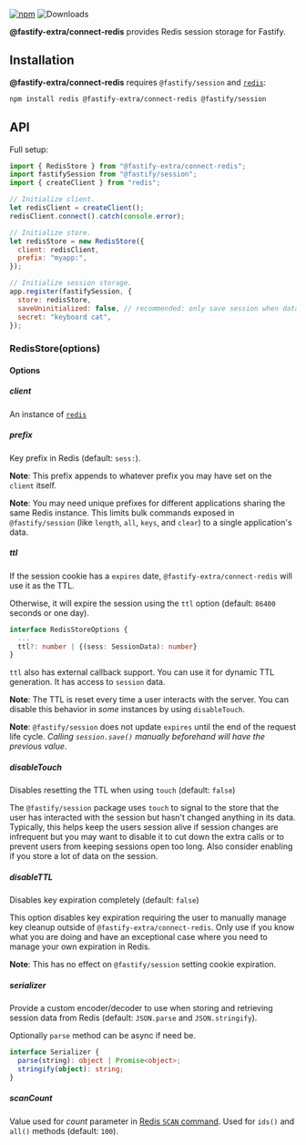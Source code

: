 [![npm](https://img.shields.io/npm/v/@fastify-extra/connect-redis.svg)](https://npmjs.com/package/@fastify-extra/connect-redis) ![Downloads](https://img.shields.io/npm/dm/@fastify-extra/connect-redis.svg)

**@fastify-extra/connect-redis** provides Redis session storage for Fastify.

## Installation

**@fastify-extra/connect-redis** requires `@fastify/session` and [`redis`][1]:

```sh
npm install redis @fastify-extra/connect-redis @fastify/session
```

## API

Full setup:

```js
import { RedisStore } from "@fastify-extra/connect-redis";
import fastifySession from "@fastify/session";
import { createClient } from "redis";

// Initialize client.
let redisClient = createClient();
redisClient.connect().catch(console.error);

// Initialize store.
let redisStore = new RedisStore({
  client: redisClient,
  prefix: "myapp:",
});

// Initialize session storage.
app.register(fastifySession, {
  store: redisStore,
  saveUninitialized: false, // recommended: only save session when data exists
  secret: "keyboard cat",
});
```

### RedisStore(options)

#### Options

##### client

An instance of [`redis`][1]

##### prefix

Key prefix in Redis (default: `sess:`).

**Note**: This prefix appends to whatever prefix you may have set on the `client` itself.

**Note**: You may need unique prefixes for different applications sharing the same Redis instance. This limits bulk commands exposed in `@fastify/session` (like `length`, `all`, `keys`, and `clear`) to a single application's data.

##### ttl

If the session cookie has a `expires` date, `@fastify-extra/connect-redis` will use it as the TTL.

Otherwise, it will expire the session using the `ttl` option (default: `86400` seconds or one day).

```ts
interface RedisStoreOptions {
  ...
  ttl?: number | {(sess: SessionData): number}
}
```

`ttl` also has external callback support. You can use it for dynamic TTL generation. It has access to `session` data.

**Note**: The TTL is reset every time a user interacts with the server. You can disable this behavior in _some_ instances by using `disableTouch`.

**Note**: `@fastify/session` does not update `expires` until the end of the request life cycle. _Calling `session.save()` manually beforehand will have the previous value_.

##### disableTouch

Disables resetting the TTL when using `touch` (default: `false`)

The `@fastify/session` package uses `touch` to signal to the store that the user has interacted with the session but hasn't changed anything in its data. Typically, this helps keep the users session alive if session changes are infrequent but you may want to disable it to cut down the extra calls or to prevent users from keeping sessions open too long. Also consider enabling if you store a lot of data on the session.

##### disableTTL

Disables key expiration completely (default: `false`)

This option disables key expiration requiring the user to manually manage key cleanup outside of `@fastify-extra/connect-redis`. Only use if you know what you are doing and have an exceptional case where you need to manage your own expiration in Redis.

**Note**: This has no effect on `@fastify/session` setting cookie expiration.

##### serializer

Provide a custom encoder/decoder to use when storing and retrieving session data from Redis (default: `JSON.parse` and `JSON.stringify`).

Optionally `parse` method can be async if need be.

```ts
interface Serializer {
  parse(string): object | Promise<object>;
  stringify(object): string;
}
```

##### scanCount

Value used for _count_ parameter in [Redis `SCAN` command](https://redis.io/commands/scan#the-count-option). Used for `ids()` and `all()` methods (default: `100`).

[1]: https://github.com/NodeRedis/node-redis
